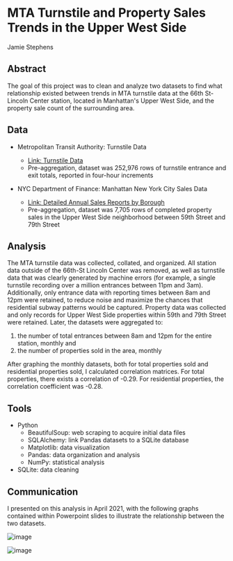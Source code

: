 # MTA Turnstile and Property Sales Trends in the Upper West Side
Jamie Stephens

## Abstract

The goal of this project was to clean and analyze two datasets to find what relationship existed between trends in MTA turnstile data at the 66th St-Lincoln Center station, located in Manhattan's Upper West Side, and the property sale count of the surrounding area. 

## Data

* Metropolitan Transit Authority: Turnstile Data
  * [Link: Turnstile Data](http://web.mta.info/developers/turnstile.html)
  * Pre-aggregation, dataset was 252,976 rows of turnstile entrance and exit totals, reported in four-hour increments
 
* NYC Department of Finance: Manhattan  New York City Sales Data 
  * [Link: Detailed Annual Sales Reports by Borough](https://www1.nyc.gov/site/finance/taxes/property-annualized-sales-update.page)
  * Pre-aggregation, dataset was 7,705 rows of completed property sales in the Upper West Side neighborhood between 59th Street and 79th Street

## Analysis

The MTA turnstile data was collected, collated, and organized. All station data outside of the 66th-St Lincoln Center was removed, as well as turnstile data that was clearly generated by machine errors (for example, a single turnstile recording over a million entrances between 11pm and 3am). Additionally, only entrance data with reporting times between 8am and 12pm were retained, to reduce noise and maximize the chances that residential subway patterns would be captured. Property data was collected and only records for Upper West Side properties within 59th and 79th Street were retained. Later, the datasets were aggregated to: 
1. the number of total entrances between 8am and 12pm for the entire station, monthly and
2. the number of properties sold in the area, monthly

After graphing the monthly datasets, both for total properties sold and residential properties sold, I calculated correlation matrices. For total properties, there exists a correlation of -0.29. For residential properties, the correlation coefficient was -0.28.

## Tools
* Python
  * BeautifulSoup: web scraping to acquire initial data files
  * SQLAlchemy: link Pandas datasets to a SQLite database
  * Matplotlib: data visualization
  * Pandas: data organization and analysis
  * NumPy: statistical analysis
* SQLite: data cleaning 

## Communication

I presented on this analysis in April 2021, with the following graphs contained within Powerpoint slides to illustrate the relationship between the two datasets. 

![image](https://user-images.githubusercontent.com/71529189/116646421-00228800-a946-11eb-828f-de34c8045a81.png)

![image](https://user-images.githubusercontent.com/71529189/116648147-585b8900-a94a-11eb-9afd-6a698e32b31d.png)
